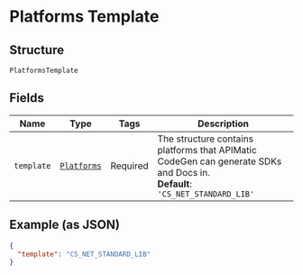 
# Platforms Template

## Structure

`PlatformsTemplate`

## Fields

| Name | Type | Tags | Description |
|  --- | --- | --- | --- |
| `template` | [`Platforms`](../../doc/models/platforms.md) | Required | The structure contains platforms that APIMatic CodeGen can generate SDKs and Docs in.<br>**Default**: `'CS_NET_STANDARD_LIB'` |

## Example (as JSON)

```json
{
  "template": "CS_NET_STANDARD_LIB"
}
```

